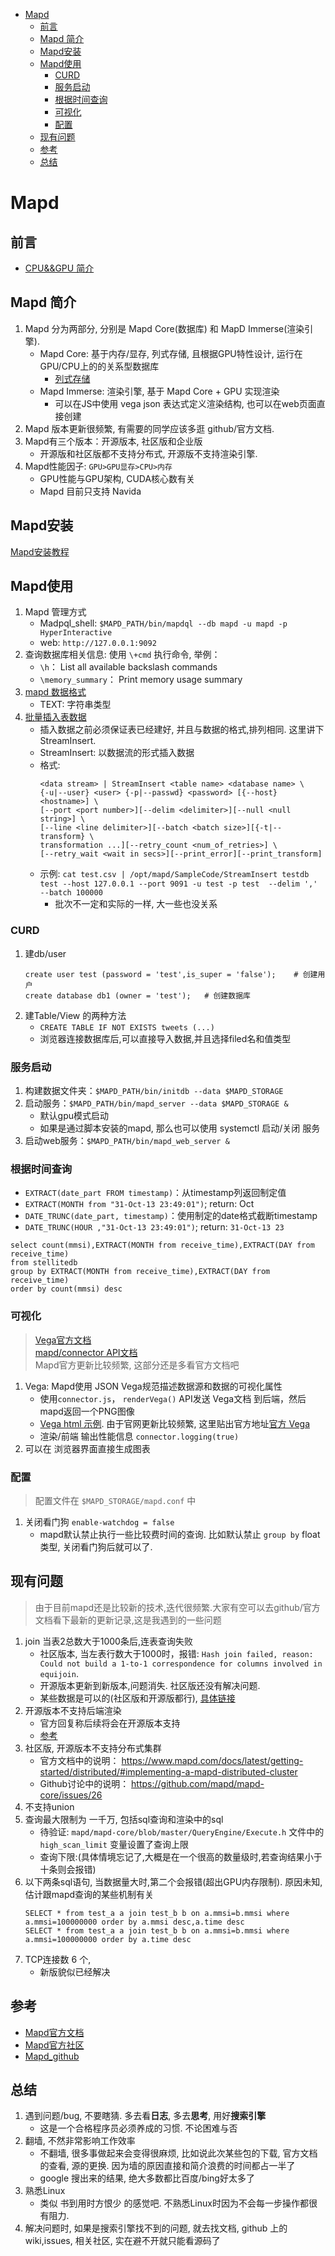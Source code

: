 <!-- TOC -->

- [Mapd](#mapd)
    - [前言](#前言)
    - [Mapd 简介](#mapd-简介)
    - [Mapd安装](#mapd安装)
    - [Mapd使用](#mapd使用)
        - [CURD](#curd)
        - [服务启动](#服务启动)
        - [根据时间查询](#根据时间查询)
        - [可视化](#可视化)
        - [配置](#配置)
    - [现有问题](#现有问题)
    - [参考](#参考)
    - [总结](#总结)

<!-- /TOC -->

# Mapd

## 前言
- [CPU&&GPU 简介](/basics/hardware/alu/cpu-gpu.md)

## Mapd 简介
1. Mapd 分为两部分, 分别是 Mapd Core(数据库) 和 MapD Immerse(渲染引擎).
    - Mapd Core: 基于内存/显存, 列式存储, 且根据GPU特性设计, 运行在GPU/CPU上的的关系型数据库
        - [列式存储](/Program/Database/summary.md#行列数据库区别)
    - Mapd Immerse: 渲染引擎, 基于 Mapd Core + GPU 实现渲染
        - 可以在JS中使用 vega json 表达式定义渲染结构, 也可以在web页面直接创建
2. Mapd 版本更新很频繁, 有需要的同学应该多逛 github/官方文档. 
3. Mapd有三个版本：开源版本, 社区版和企业版
    - 开源版和社区版都不支持分布式, 开源版不支持渲染引擎.
4. Mapd性能因子: `GPU>GPU显存>CPU>内存`
    - GPU性能与GPU架构, CUDA核心数有关
    - Mapd 目前只支持 Navida

## Mapd安装
[Mapd安装教程](InstallMapd.md)

## Mapd使用
1. Mapd 管理方式
    - Madpql_shell: `$MAPD_PATH/bin/mapdql --db mapd -u mapd -p HyperInteractive`
    - web: `http://127.0.0.1:9092`
2. 查询数据库相关信息: 使用 `\+cmd` 执行命令, 举例：
    - `\h`： List all available backslash commands
    - `\memory_summary`： Print memory usage summary
3. [mapd 数据格式](https://www.mapd.com/docs/latest/mapd-core-guide/tables/)
    - TEXT: 字符串类型
4. [批量插入表数据](https://www.mapd.com/docs/latest/mapd-core-guide/loading-data/)
    - 插入数据之前必须保证表已经建好, 并且与数据的格式,排列相同. 这里讲下StreamInsert. 
    - StreamInsert: 以数据流的形式插入数据
    - 格式: 
        ````
        <data stream> | StreamInsert <table name> <database name> \
        {-u|--user} <user> {-p|--passwd} <password> [{--host} <hostname>] \
        [--port <port number>][--delim <delimiter>][--null <null string>] \
        [--line <line delimiter>][--batch <batch size>][{-t|--transform} \
        transformation ...][--retry_count <num_of_retries>] \
        [--retry_wait <wait in secs>][--print_error][--print_transform]
        ````
    - 示例: `cat test.csv | /opt/mapd/SampleCode/StreamInsert testdb test --host 127.0.0.1 --port 9091 -u test -p test  --delim ',' --batch 100000`
        - 批次不一定和实际的一样, 大一些也没关系


### CURD
1. 建db/user
    ````
    create user test (password = 'test',is_super = 'false');    # 创建用户
    create database db1 (owner = 'test');   # 创建数据库
    ````
2. 建Table/View 的两种方法
    - `CREATE TABLE IF NOT EXISTS tweets (...)`
    - 浏览器连接数据库后,可以直接导入数据,并且选择filed名和值类型
    
### 服务启动
1. 构建数据文件夹：`$MAPD_PATH/bin/initdb --data $MAPD_STORAGE`
2. 启动服务：`$MAPD_PATH/bin/mapd_server --data $MAPD_STORAGE &`
    - 默认gpu模式启动
    - 如果是通过脚本安装的mapd, 那么也可以使用 systemctl 启动/关闭 服务
3. 启动web服务：`$MAPD_PATH/bin/mapd_web_server &`

### 根据时间查询

- `EXTRACT(date_part FROM timestamp)`：从timestamp列返回制定值
- `EXTRACT(MONTH from "31-Oct-13 23:49:01")`; return: Oct
- `DATE_TRUNC(date_part, timestamp)`：使用制定的date格式截断timestamp
- `DATE_TRUNC(HOUR ,"31-Oct-13 23:49:01")`; return: `31-Oct-13 23`
````
select count(mmsi),EXTRACT(MONTH from receive_time),EXTRACT(DAY from receive_time)
from stellitedb
group by EXTRACT(MONTH from receive_time),EXTRACT(DAY from receive_time)
order by count(mmsi) desc
````

### 可视化
> [Vega官方文档](https://www.mapd.com/docs/latest/mapd-core-guide/vegaAtaGlance/)   
> [mapd/connector API文档](https://mapd.github.io/mapd-connector/docs/)   
> Mapd官方更新比较频繁, 这部分还是多看官方文档吧

1. Vega: Mapd使用 JSON Vega规范描述数据源和数据的可视化属性
    - 使用`connector.js`， `renderVega()` API发送 Vega文档 到后端，然后mapd返回一个PNG图像
    - [Vega html 示例](https://github.com/everywan/mapd_vega_demo/mapd.html). 由于官网更新比较频繁, 这里贴出官方地址[官方 Vega](https://www.mapd.com/docs/latest/mapd-core-guide/vegaAtaGlance/)
    - 渲染/前端 输出性能信息 `connector.logging(true)`
2. 可以在 浏览器界面直接生成图表

### 配置
> 配置文件在 `$MAPD_STORAGE/mapd.conf` 中

1. 关闭看门狗 `enable-watchdog = false`
    - mapd默认禁止执行一些比较费时间的查询. 比如默认禁止 `group by` float类型, 关闭看门狗后就可以了. 

## 现有问题
> 由于目前mapd还是比较新的技术,迭代很频繁.大家有空可以去github/官方文档看下最新的更新记录,这是我遇到的一些问题

1. join 当表2总数大于1000条后,连表查询失败
    - 社区版本, 当左表行数大于1000时，报错: `Hash join failed, reason: Could not build a 1-to-1 correspondence for columns involved in equijoin`.
    - 开源版本更新到新版本,问题消失. 社区版还没有解决问题.
    - 某些数据是可以的(社区版和开源版都行), [具体链接](https://github.com/mapd/mapd-core/issues/39) 
1. 开源版本不支持后端渲染
    - 官方回复称后续将会在开源版本支持
    - [参考](https://github.com/mapd/mapd-core/issues/8)
1. 社区版, 开源版本不支持分布式集群
    - 官方文档中的说明：  https://www.mapd.com/docs/latest/getting-started/distributed/#implementing-a-mapd-distributed-cluster 
    - Github讨论中的说明：  https://github.com/mapd/mapd-core/issues/26 
1. 不支持union
2. 查询最大限制为 一千万, 包括sql查询和渲染中的sql
    - 待验证: `mapd/mapd-core/blob/master/QueryEngine/Execute.h` 文件中的 `high_scan_limit` 变量设置了查询上限
    - 查询下限:(具体情境忘记了,大概是在一个很高的数量级时,若查询结果小于十条则会报错)
3. 以下两条sql语句, 当数据量大时,第二个会报错(超出GPU内存限制). 原因未知,估计跟mapd查询的某些机制有关
    ````
    SELECT * from test_a a join test_b b on a.mmsi=b.mmsi where a.mmsi=100000000 order by a.mmsi desc,a.time desc
    SELECT * from test_a a join test_b b on a.mmsi=b.mmsi where a.mmsi=100000000 order by a.time desc
    ````
4. TCP连接数 6 个, 
    - 新版貌似已经解决

## 参考
- [Mapd官方文档](https://www.mapd.com/docs/latest/mapd-core-guide/)  
- [Mapd官方社区](https://community.mapd.com/)   
- [Mapd_github](https://github.com/mapd/mapd-core)

## 总结
1. 遇到问题/bug, 不要瞎猜. 多去看**日志**, 多去**思考**, 用好**搜索引擎**
    - 这是一个合格程序员必须养成的习惯. 不论困难与否
2. 翻墙, 不然非常影响工作效率
    - 不翻墙, 很多事做起来会变得很麻烦, 比如说此次某些包的下载, 官方文档的查看, 源的更换. 因为墙的原因直接和简介浪费的时间都占一半了
    - google 搜出来的结果, 绝大多数都比百度/bing好太多了
3. 熟悉Linux
    - 类似 书到用时方恨少 的感觉吧. 不熟悉Linux时因为不会每一步操作都很有阻力.
4. 解决问题时, 如果是搜索引擎找不到的问题, 就去找文档, github 上的wiki,issues, 相关社区, 实在避不开就只能看源码了